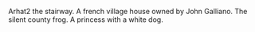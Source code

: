 Arhat2 the stairway.
A french village house owned by John Galliano.
The silent county frog.
A princess with a white dog.
